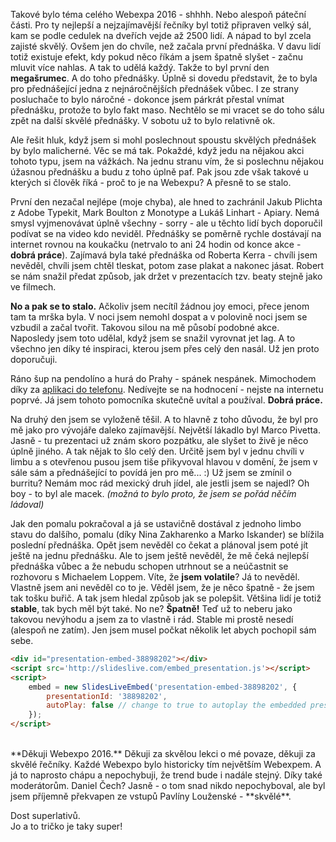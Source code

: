 Takové bylo téma celého Webexpa 2016 - shhhh. Nebo alespoň páteční části. Pro ty nejlepší a nejzajímavější řečníky byl totiž připraven velký sál, kam se podle cedulek na dveřích vejde až 2500 lidí. A nápad to byl zcela zajisté skvělý. Ovšem jen do chvíle, než začala první přednáška. V davu lidí totiž existuje efekt, kdy pokud něco říkám a jsem špatně slyšet - začnu mluvit více nahlas. A tak to udělá každý. Takže to byl první den **megašrumec**. A do toho přednášky. Úplně si dovedu představit, že to byla pro přednášející jedna z nejnáročnějších přednášek vůbec. I ze strany posluchače to bylo náročné - dokonce jsem párkrát přestal vnímat přednášku, protože to bylo fakt maso. Nechtělo se mi vracet se do toho sálu zpět na další skvělé přednášky. V sobotu už to bylo relativně ok.

Ale řešit hluk, když jsem si mohl poslechnout spoustu skvělých přednášek by bylo malicherné. Věc se má tak. Pokaždé, když jedu na nějakou akci tohoto typu, jsem na vážkách. Na jednu stranu vím, že si poslechnu nějakou úžasnou přednášku a budu z toho úplně paf. Pak jsou zde však takové u kterých si člověk říká - proč to je na Webexpu? A přesně to se stalo.

První den nezačal nejlépe (moje chyba), ale hned to zachránil Jakub Plichta z Adobe Typekit, Mark Boulton z Monotype a Lukáš Linhart - Apiary. Nemá smysl vyjmenovávat úplně všechny - sorry - ale u těchto lidí bych doporučil podívat se na video kdo neviděl. Přednášky se poměrně rychle dostávají na internet rovnou na koukačku (netrvalo to ani 24 hodin od konce akce - **dobrá práce**). Zajímavá byla také přednáška od Roberta Kerra - chvíli jsem nevěděl, chvíli jsem chtěl tleskat, potom zase plakat a nakonec jásat. Robert se nám snažil předat způsob, jak držet v prezentacích tzv. beaty stejně jako ve filmech.

**No a pak se to stalo.** Ačkoliv jsem necítíl žádnou joy emoci, přece jenom tam ta mrška byla. V noci jsem nemohl dospat a v polovině noci jsem se vzbudil a začal tvořit. Takovou silou na mě působí podobné akce. Naposledy jsem toto udělal, když jsem se snažil vyrovnat jet lag. A to všechno jen díky té inspiraci, kterou jsem přes celý den nasál. Už jen proto doporučuji.

Ráno šup na pendolíno a hurá do Prahy - spánek nespánek. Mimochodem díky za [aplikaci do telefonu](https://play.google.com/store/apps/details?id=eu.touchart.webexpo). Nedívejte se na hodnocení - nejste na internetu poprvé. Já jsem tohoto pomocníka skutečně uvítal a používal. **Dobrá práce.**

Na druhý den jsem se vyloženě těšil. A to hlavně z toho důvodu, že byl pro mě jako pro vývojáře daleko zajímavější. Největší lákadlo byl Marco Pivetta. Jasně - tu prezentaci už znám skoro pozpátku, ale slyšet to živě je něco úplně jiného. A tak nějak to šlo celý den. Určitě jsem byl v jednu chvíli v limbu a s otevřenou pusou jsem tiše přikyvoval hlavou v domění, že jsem v sále sám a přednášející to povídá jen pro mě... :) Už jsem se zmínil o burritu? Nemám moc rád mexický druh jídel, ale jestli jsem se najedl? Oh boy - to byl ale macek. *(možná to bylo proto, že jsem se pořád něčím ládoval)*

Jak den pomalu pokračoval a já se ustavičně dostával z jednoho limbo stavu do dalšího, pomalu (díky Nina Zakharenko a Marko Iskander) se blížila poslední přednáška. Opět jsem nevěděl co čekat a plánoval jsem poté jít ještě na jednu přednášku. Ale to jsem ještě nevěděl, že mě čeká nejlepší přednáška vůbec a že nebudu schopen utrhnout se a neúčastnit se rozhovoru s Michaelem Loppem. Víte, že **jsem volatile**? Já to nevěděl. Vlastně jsem ani nevěděl co to je. Věděl jsem, že je něco špatně - že jsem tak tošku buřič. A tak jsem hledal způsob jak se polepšit. Většina lidí je totiž **stable**, tak bych měl být také. No ne? **Špatně!** Teď už to neberu jako takovou nevýhodu a jsem za to vlastně i rád. Stable mi prostě nesedí (alespoň ne zatím). Jen jsem musel počkat několik let abych pochopil sám sebe.

```html
<div id="presentation-embed-38898202"></div>
<script src='http://slideslive.com/embed_presentation.js'></script>
<script>
    embed = new SlidesLiveEmbed('presentation-embed-38898202', {
        presentationId: '38898202',
        autoPlay: false // change to true to autoplay the embedded presentation
    });
</script>
```

<br>
**Děkuji Webexpo 2016.** Děkuji za skvělou lekci o mé povaze, děkuji za skvělé řečníky. Každé Webexpo bylo historicky tím největším Webexpem. A já to naprosto chápu a nepochybuji, že trend bude i nadále stejný. Díky také moderátorům. Daniel Čech? Jasně - o tom snad nikdo nepochyboval, ale byl jsem příjemně překvapen ze vstupů Pavlíny Louženské - **skvělé**.

Dost superlativů.<br>
Jo a to tričko je taky super!
